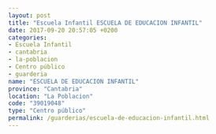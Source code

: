 ```yaml
---
layout: post
title: "Escuela Infantil ESCUELA DE EDUCACION INFANTIL"
date: 2017-09-20 20:57:05 +0200
categories:
- Escuela Infantil
- cantabria
- la-poblacion
- Centro público
- guarderia
name: "ESCUELA DE EDUCACION INFANTIL"
province: "Cantabria"
location: "La Poblacion"
code: "39019048"
type: "Centro público"
permalink: /guarderias/escuela-de-educacion-infantil.html
---
```

